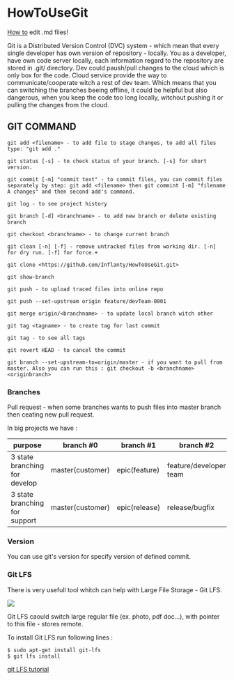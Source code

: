 # HowToUseGit
[How to](https://help.github.com/categories/writing-on-github/) edit .md files!

Git is a Distributed Version Control (DVC) system - which mean that every single developer 
has own version of repository - locally. You as a developer, have own code server locally,
each information regard to the repository are stored in .git/ directory. Dev could paush/pull changes to 
the cloud which is only box for the code. Cloud service provide the way to communicate/cooperate
witch a rest of dev team. Which means that you can switching the branches beeing offline, it 
could be helpful but also dangerous, when you keep the code too long locally, witchout pushing it
or pulling the changes from the cloud.

## GIT COMMAND
```
git add <filename> - to add file to stage changes, to add all files type: "git add ."

git status [-s] - to check status of your branch. [-s] for short version.

git commit [-m] "commit text" - to commit files, you can commit files separately by step: git add <filename> then git commint [-m] "filename A changes" and then second add's command.

git log - to see project history

git branch [-d] <branchname> - to add new branch or delete existing branch

git checkout <branchname> - to change current branch

git clean [-n] [-f] - remove untracked files from working dir. [-n] for dry run. [-f] for force.+

git clone <https://github.com/Inflanty/HowToUseGit.git>

git show-branch

git push - to upload traced files into online repo

git push --set-upstream origin feature/devTeam-0001

git merge origin/<branchname> - to update local branch witch other

git tag <tagname> - to create tag for last commit

git tag - to see all tags

git revert HEAD - to cancel the commit

git branch --set-upstream-to=origin/master - if you want to pull from master. Also you can run this : git checkout -b <branchname> <originbranch>

```


### Branches
Pull request - when some branches wants to push files into master branch then ceating new pull request.

In big projects we have :

purpose | branch #0 | branch #1 | branch #2
----------|----------|---------|---------
3 state branching for develop | master(customer) | epic(feature) | feature/developer team
3 state branching for support | master(customer) | epic(release) | release/bugfix

### Version
You can use git's version for specify version of defined commit.

### Git LFS
There is very usefull tool whitch can help with Large File Storage - Git LFS.

![](newFolder/howto_lfs.png)

Git LFS caould switch large regular file (ex. photo, pdf doc...),
with pointer to this file - stores remote.

To install Git LFS run following lines :
```
$ sudo apt-get install git-lfs
$ git lfs install
```

[git LFS tutorial](https://www.atlassian.com/git/tutorials/git-lfs#tracking-files)
